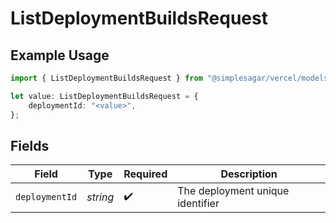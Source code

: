 # ListDeploymentBuildsRequest

## Example Usage

```typescript
import { ListDeploymentBuildsRequest } from "@simplesagar/vercel/models/listdeploymentbuildsop.js";

let value: ListDeploymentBuildsRequest = {
    deploymentId: "<value>",
};
```

## Fields

| Field                            | Type                             | Required                         | Description                      |
| -------------------------------- | -------------------------------- | -------------------------------- | -------------------------------- |
| `deploymentId`                   | *string*                         | :heavy_check_mark:               | The deployment unique identifier |